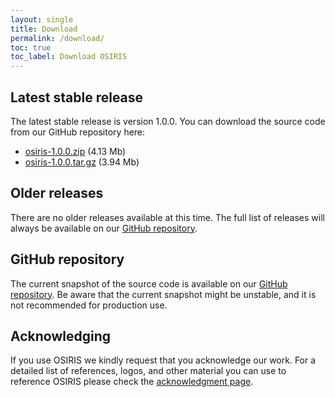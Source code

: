 ```yaml
---
layout: single
title: Download
permalink: /download/
toc: true
toc_label: Download OSIRIS
---
```


## Latest stable release

The latest stable release is version 1.0.0. You can download the source code from our GitHub repository here:

* [osiris-1.0.0.zip](https://github.com/osiris-code/osiris/archive/refs/tags/1.0.0.zip) (4.13 Mb)
* [osiris-1.0.0.tar.gz](https://github.com/osiris-code/osiris/archive/refs/tags/1.0.0.tar.gz) (3.94 Mb)

## Older releases

There are no older releases available at this time. The full list of releases will always be available on our [GitHub repository](https://github.com/osiris-code/osiris/releases).

## GitHub repository

The current snapshot of the source code is available on our [GitHub repository](https://github.com/osiris-code/osiris/). Be aware that the current snapshot might be unstable, and it is not recommended for production use.

## Acknowledging

If you use OSIRIS we kindly request that you acknowledge our work. For a detailed list of references, logos, and other material you can use to reference OSIRIS please check the [acknowledgment page](/consortium/acknowledge).
